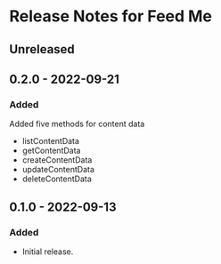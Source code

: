 # Release Notes for Feed Me

## Unreleased

## 0.2.0 - 2022-09-21

### Added

Added five methods for content data 
- listContentData
- getContentData
- createContentData
- updateContentData
- deleteContentData

## 0.1.0 - 2022-09-13

### Added

- Initial release.
